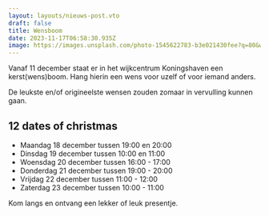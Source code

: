 ```yaml
---
layout: layouts/nieuws-post.vto
draft: false
title: Wensboom
date: 2023-11-17T06:58:30.935Z
image: https://images.unsplash.com/photo-1545622783-b3e021430fee?q=80&w=2068&auto=format&fit=crop&ixlib=rb-4.0.3&ixid=M3wxMjA3fDB8MHxwaG90by1wYWdlfHx8fGVufDB8fHx8fA%3D%3D
---
```

Vanaf 11 december staat er in het wijkcentrum Koningshaven een kerst(wens)boom. Hang hierin een wens voor uzelf of voor iemand anders.

De leukste en/of origineelste wensen zouden zomaar in vervulling kunnen gaan.

## 12 dates of christmas

- Maandag 18 december tussen 19:00 en 20:00
- Dinsdag 19 december tussen 10:00 en 11:00
- Woensdag 20 december tussen 16:00 - 17:00
- Donderdag 21 december tussen 19:00 - 20:00
- Vrijdag 22 december tussen 11:00 - 12:00
- Zaterdag 23 december tussen 10:00 - 11:00

Kom langs en ontvang een lekker of leuk presentje.